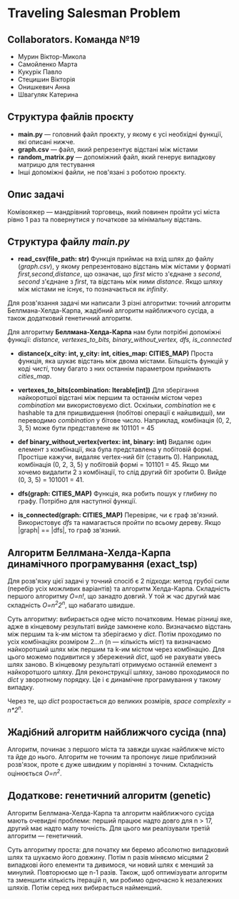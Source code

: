 # Traveling Salesman Problem

## Collaborators. Команда №19

- Мурин Віктор-Микола
- Самойленко Марта
- Кукурік Павло
- Стецишин Вікторія
- Онишкевич Анна
- Швагуляк Катерина

## Структура файлів проєкту

- **main.py** — головний файл проєкту, у якому є усі необхідні функції, які описані нижче.
- **graph.csv** — файл, який репрезентує відстані між містами
- **random_matrix.py** — допоміжний файл, який генерує випадкову матрицю для тестування
- Інші допоміжні файли, не пов'язані з роботою проєкту.

## Опис задачі

Комівояжер — мандрівний торговець, який повинен пройти усі міста рівно 1 раз та повернутися у початкове за мінімальну відстань.

## Структура файлу _main.py_

- **read_csv(file_path: str)**
Функція приймає на вхід шлях до файлу (_graph.csv_), у якому репрезентовано відстань між містами у форматі
_first,second,distance_, що означає, що _first_ місто з'єднане з _second_, _second_ з'єднане з _first_, та відстань між ними _distance_. Якщо шляху між містами не існує, то позначається як _infinity_.

Для розв'язання задачі ми написали 3 різні алгоритми: точний алгоритм Беллмана-Хелда-Карпа, жадібний алгоритм найближчого сусіда, а також додатковий генетичний алгоритм.

Для алгоритму **Беллмана-Хелда-Карпа** нам були потрібні допоміжні функції: _distance, vertexes_to_bits, binary_without_vertex, dfs, is_connected_

- **distance(x_city: int, y_city: int, cities_map: CITIES_MAP)**
Проста функція, яка шукає відстань між двома містами. Більшість функцій у коді _чисті_, тому багато з них останнім параметром приймають _cities\_map_.

- **vertexes_to_bits(combination: Iterable[int])**
Для зберігання найкоротшої відстані між першим та останнім містом через _combination_ ми використовуємо dict. Оскільки, _combination_ не є hashable та для пришвидшення (побітові операції є найшвидші), ми переводимо _combination_ у бітове число. Наприклад, комбінація (0, 2, 3, 5) може бути представлене як 101101 = 45

- **def binary_without_vertex(vertex: int, binary: int)**
Видаляє один елемент з комбінації, яка була представлена у побітовій формі. Простіше кажучи, видаляє vertex-ний біт (ставить 0). Наприклад, комбінація (0, 2, 3, 5) у побітовій формі = 101101 = 45. Якщо ми хочемо видалити 2 з комбінації, то слід другий біт зробити 0. Вийде (0, 3, 5) = 101001 = 41.

- **dfs(graph: CITIES_MAP)**
Функція, яка робить пошук у глибину по графу. Потрібно для наступної функції.

- **is_connected(graph: CITIES_MAP)**
Перевіряє, чи є граф зв'язний. Використовує _dfs_ та намагається пройти по всьому дереву. Якщо |graph| == |dfs|, то граф зв'язний.

## Алгоритм Беллмана-Хелда-Карпа динамічного програмування (exact_tsp)
Для розв'язку цієї задачі у точний спосіб є 2 підходи: метод грубої сили (перебір усіх можливих варіантів) та алгоритм Хелда-Карпа. Складність першого алгоритму _O=n!_, що занадто довгий. У той ж час другий має складність _O=n<sup>2</sup>2<sup>n</sup>_, що набагато швидше.

Суть алгоритму: вибирається одне місто початковим. Немає різниці яке, адже в кінцевому результаті вийде замкнене коло. Визначаємо відстань між першим та k-им містом та зберігаємо у _dict_. Потім проходимо по усіх комбінаціях розміром 2...n (n — кількість міст) та визначаємо найкоротший шлях між першим та k-им містом через комбінацію. Для цього можемо подивитися у збережений _dict_, щоб не рахувати увесь шлях заново. В кінцевому результаті отримуємо останній елемент з найкоротшого шляху. Для реконструкції шляху, заново проходимося по _dict_ у зворотному порядку. Це і є динамічне програмування у такому випадку.

Через те, що _dict_ розростається до великих розмірів, _space complexity = n*2<sup>n</sup>_.

## Жадібний алгоритм найближчого сусіда (nna)

Алгоритм, починає з першого міста та завжди шукає найближче місто та йде до нього. Алгоритм не точним та пропонує лише приблизний розв'язок, проте є дуже швидким у порівняні з точним. Складність оцінюється _O=n<sup>2</sup>_.

## Додаткове: генетичний алгоритм (genetic)

Алгоритм Беллмана-Хелда-Карпа та алгоритм найближчого сусіда мають очевидні проблеми: перший працює надто довго для n > 17, другий має надто малу точність. Для цього ми реалізували третій алгоритм — генетичний.

Суть алгоритму проста: для початку ми беремо абсолютно випадковий шлях та шукаємо його довжину. Потім n разів міняємо місцями 2 випадкові його елементи та дивимося, чи новий шлях є менший за минулий. Повторюємо ще n-1 разів. Також, щоб оптимізувати алгоритм та зменшити кількість ітерацій n, ми робимо одночасно k незалежних шляхів. Потім серед них вибирається найменший.
